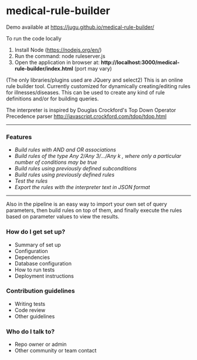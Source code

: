 # medical-rule-builder

Demo available at https://jugu.github.io/medical-rule-builder/

To run the code locally

1. Install Node (https://nodejs.org/en/)
2. Run the command: node ruleserver.js
3. Open the application in browser at: <b>http://localhost:3000/medical-rule-builder/index.html</b> (port may vary)

(The only libraries/plugins used are JQuery and select2)
This is an online rule builder tool. Currently customized for dynamically creating/editing rules for illnesses/diseases. This can be used to create any kind of rule definitions and/or for building queries. 

The interpreter is inspired by Douglas Crockford's Top Down Operator Precedence parser
http://javascript.crockford.com/tdop/tdop.html 

---

### Features

* _Build rules with AND and OR associations_
* _Build rules of the type Any 2/Any 3/.../Any k , where only a particular number of conditions may be true_
* _Build rules using previously defined subconditions_
* _Build rules using previously defined rules_
* _Test the rules_
* _Export the rules with the interpreter text in JSON format_

---



Also in the pipeline is an easy way to import your own set of query parameters, then build rules on top of them, and finally execute the rules based on parameter values to view the results.

### How do I get set up? ###

* Summary of set up
* Configuration
* Dependencies
* Database configuration
* How to run tests
* Deployment instructions

### Contribution guidelines ###

* Writing tests
* Code review
* Other guidelines

### Who do I talk to? ###

* Repo owner or admin
* Other community or team contact